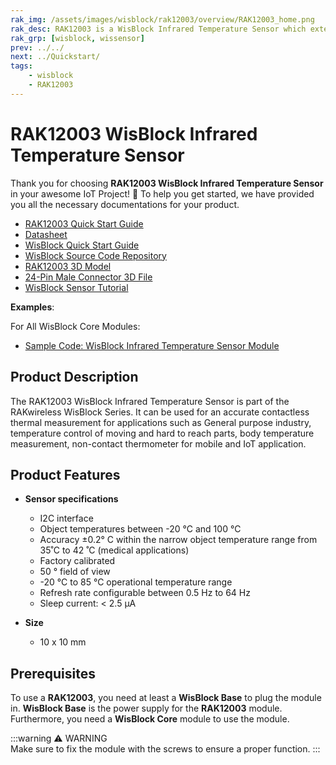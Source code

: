 ```yaml
---
rak_img: /assets/images/wisblock/rak12003/overview/RAK12003_home.png
rak_desc: RAK12003 is a WisBlock Infrared Temperature Sensor which extends the WisBlock system with a non-contact IR thermal sensor. A ready to use software library and tutorial makes it easy to add a thermal sensor to your project.
rak_grp: [wisblock, wissensor]
prev: ../../
next: ../Quickstart/
tags:
    - wisblock
    - RAK12003
---
```


# RAK12003 WisBlock Infrared Temperature Sensor

Thank you for choosing **RAK12003 WisBlock Infrared Temperature Sensor** in your awesome IoT Project! 🎉 To help you get started, we have provided you all the necessary documentations for your product.

* [RAK12003 Quick Start Guide](../Quickstart/)
* [Datasheet](../Datasheet/)
* <a href="../../Quickstart/" target="_blank">WisBlock Quick Start Guide</a>
* [WisBlock Source Code Repository](https://github.com/RAKWireless/WisBlock/)
* [RAK12003 3D Model](https://downloads.rakwireless.com/3D_File/WisBlock/3D_RAK12003.stp)
* [24-Pin Male Connector 3D File](https://downloads.rakwireless.com/3D_File/Accessory/WisConnector/M24S1003K6M.stp)
* [WisBlock Sensor Tutorial](/Knowledge-Hub/Learn/WisBlock-Sensor-Tutorial/)

**Examples**: 

For All WisBlock Core Modules:

* [Sample Code: WisBlock Infrared Temperature Sensor Module](https://github.com/RAKWireless/WisBlock/tree/master/examples/common/sensors/RAK12003_FIR_MLX90632)

## Product Description

The RAK12003 WisBlock Infrared Temperature Sensor is part of the RAKwireless WisBlock Series. It can be used for an accurate contactless thermal measurement for applications such as General purpose industry, temperature control of moving and hard to reach parts, body temperature measurement, non-contact thermometer for mobile and IoT application.


## Product Features

* **Sensor specifications**
  * I2C interface 
  * Object temperatures between -20&nbsp;°C and 100&nbsp;°C 
  * Accuracy ±0.2°&nbsp;C within the narrow object temperature range from 35˚C to 42&nbsp;˚C (medical applications)
  * Factory calibrated
  * 50&nbsp;° field of view
  * -20&nbsp;°C to 85&nbsp;°C operational temperature range
  * Refresh rate configurable between 0.5&nbsp;Hz to 64&nbsp;Hz
  * Sleep current: < 2.5&nbsp;µA 

* **Size**
    * 10 x 10&nbsp;mm

## Prerequisites

To use a **RAK12003**, you need at least a **WisBlock Base** to plug the module in. **WisBlock Base** is the power supply for the **RAK12003** module. Furthermore, you need a **WisBlock Core** module to use the module.

:::warning ⚠️ WARNING    
Make sure to fix the module with the screws to ensure a proper function.
:::
